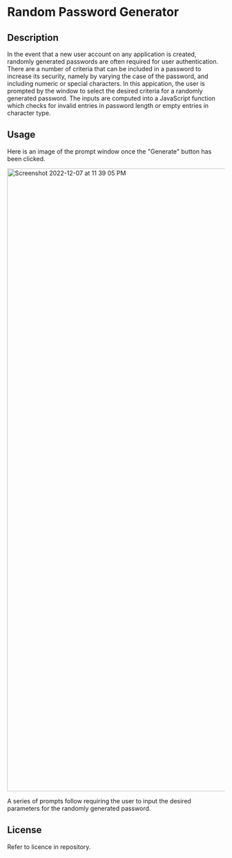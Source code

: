# Random Password Generator

## Description

In the event that a new user account on any application is created, randomly generated passwords are often required for user authentication. There are a number of criteria that can be included in a password to increase its security, namely by varying the case of the password, and including numeric or special characters. In this appication, the user is prompted by the window to select the desired criteria for a randomly generated password. The inputs are computed into a JavaScript function which checks for invalid entries in password length or empty entries in character type.

## Usage

Here is an image of the prompt window once the "Generate" button has been clicked.

<img width="1440" alt="Screenshot 2022-12-07 at 11 39 05 PM" src="https://user-images.githubusercontent.com/117702694/206357960-e16d7090-3150-4994-9d49-1364420866f3.png">

A series of prompts follow requiring the user to input the desired parameters for the randomly generated password.

## License

Refer to licence in repository.
